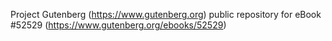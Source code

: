 Project Gutenberg (https://www.gutenberg.org) public repository for
eBook #52529 (https://www.gutenberg.org/ebooks/52529)
